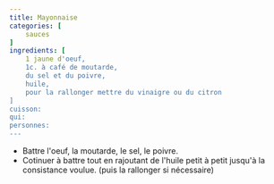 ```yaml
---
title: Mayonnaise
categories: [
    sauces
]
ingredients: [
    1 jaune d'oeuf,
    1c. à café de moutarde,
    du sel et du poivre,
    huile,
    pour la rallonger mettre du vinaigre ou du citron
]
cuisson: 
qui: 
personnes: 
---
```


* Battre l'oeuf, la moutarde, le sel, le poivre.
* Cotinuer à battre tout en rajoutant de l'huile petit à petit jusqu'à la consistance voulue. (puis la rallonger si nécessaire)
